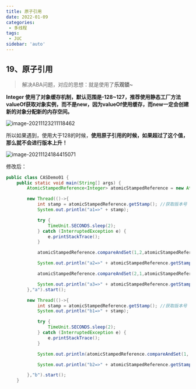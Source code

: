 ```yaml
---
title: 原子引用
date: 2022-01-09
categories:
 - 多线程
tags:
 - JUC
sidebar: 'auto'
---
```

## 19、原子引用

> ​	解决ABA问题，对应的思想：就是使用了**乐观锁~**

**Integer 使用了对象缓存机制，默认范围是-128~127，推荐使用静态工厂方法valueOf获取对象实例，而不是new，因为valueOf使用缓存，而new一定会创建新的对象分配新的内存空间。**

![image-20211123211118462](https://img.yishenlaoban.top/images/image-20211123211118462.png) 

所以如果遇到，使用大于128的时候，**使用原子引用的时候，如果超过了这个值，那么就不会进行版本上升！**

![image-20211124184415071](https://img.yishenlaoban.top/images/image-20211124184415071.png) 

修改后：

```java
public class CASDemo01 {
    public static void main(String[] args) {
        AtomicStampedReference<Integer> atomicStampedReference = new AtomicStampedReference<>(1,1);

        new Thread(()->{
            int stamp = atomicStampedReference.getStamp(); //获取版本号
            System.out.println("a1=>" + stamp);

            try {
                TimeUnit.SECONDS.sleep(2);
            } catch (InterruptedException e) {
                e.printStackTrace();
            }

            atomicStampedReference.compareAndSet(1,2,atomicStampedReference.getStamp(),atomicStampedReference.getStamp()+1);

            System.out.println("a2=>" + atomicStampedReference.getStamp());

            atomicStampedReference.compareAndSet(2,1,atomicStampedReference.getStamp(),atomicStampedReference.getStamp()+1);

            System.out.println("a3=>" + atomicStampedReference.getStamp());
        },"a").start();

        new Thread(()->{
            int stamp = atomicStampedReference.getStamp(); //获取版本号
            System.out.println("b1=>" + stamp);

            try {
                TimeUnit.SECONDS.sleep(2);
            } catch (InterruptedException e) {
                e.printStackTrace();
            }

            System.out.println(atomicStampedReference.compareAndSet(1, 6, stamp, stamp + 1));

            System.out.println("b2=>" + atomicStampedReference.getStamp());

        },"b").start();
    }
```

